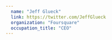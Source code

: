 ```yaml
---
  name: "Jeff Glueck"
  link: https://twitter.com/JeffGlueck
  organization: "Foursquare"
  occupation_title: "CEO"
---
```

